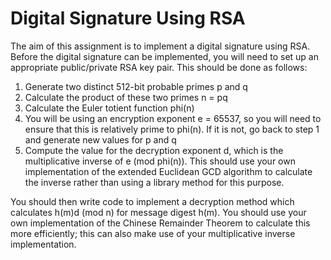 # Digital Signature Using RSA

The aim of this assignment is to implement a digital signature using RSA. Before the digital signature can be implemented, you will need to set up an appropriate public/private RSA key pair. This should be done as follows:

1. Generate two distinct 512-bit probable primes p and q
2. Calculate the product of these two primes n = pq
3. Calculate the Euler totient function phi(n)
4. You will be using an encryption exponent e = 65537, so you will need to ensure that this is relatively prime to phi(n). If it is not, go back to step 1 and generate new values for p and q
5. Compute the value for the decryption exponent d, which is the multiplicative inverse of e (mod phi(n)). This should use your own implementation of the extended Euclidean GCD algorithm to calculate the inverse rather than using a library method for this purpose.

You should then write code to implement a decryption method which calculates h(m)d (mod n) for message digest h(m). You should use your own implementation of the Chinese Remainder Theorem to calculate this more efficiently; this can also make use of your multiplicative inverse implementation.
